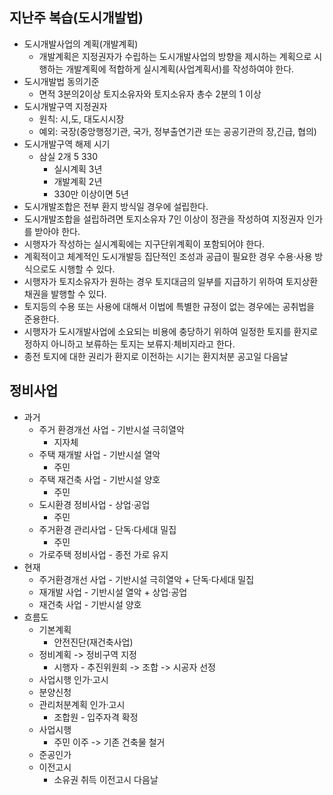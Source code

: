 ## 지난주 복습(도시개발법)
- 도시개발사업의 계획(개발계획)
    - 개발계획은 지정권자가 수립하는 도시개발사업의 방향을 제시하는 계획으로 시행하는 개발계획에 적합하게 실시계획(사업계획서)를 작성하여야 한다.
- 도시개발법 동의기준
    - 면적 3분의2이상 토지소유자와 토지소유자 총수 2분의 1 이상
- 도시개발구역 지정권자
    - 원칙: 시,도, 대도시시장
    - 예외: 국장(중앙행정기관, 국가, 정부출연기관 또는 공공기관의 장,긴급, 협의)
- 도시개발구역 해제 시기
    - 삼실 2개 5 330
        - 실시계획 3년
        - 개발계획 2년
        - 330만 이상이면 5년
- 도시개발조합은 전부 환지 방식일 경우에 설립한다.
- 도시개발조합을 설립하려면 토지소유자 7인 이상이 정관을 작성하여 지정권자 인가를 받아야 한다.
- 시행자가 작성하는 실시계획에는 지구단위계획이 포함되어야 한다.
- 계획적이고 체계적인 도시개발등 집단적인 조성과 공급이 필요한 경우 수용·사용 방식으로도 시행할 수 있다.
- 시행자가 토지소유자가 원하는 경우 토지대금의 일부를 지급하기 위하여 토지상환채권을 발행할 수 있다.
- 토지등의 수용 또는 사용에 대해서 이법에 특별한 규정이 없는 경우에는 공취법을 준용한다.
- 시행자가 도시개발사업에 소요되는 비용에 충당하기 위하여 일정한 토지를 환지로 정하지 아니하고 보류하는 토지는 보류지·체비지라고 한다.
- 종전 토지에 대한 권리가 환지로 이전하는 시기는 환지처분 공고일 다음날

## 정비사업
- 과거
    - 주거 환경개선 사업 - 기반시설 극히열악
        - 지자체
    - 주택 재개발 사업 - 기반시설 열악
        - 주민
    - 주택 재건축 사업 - 기반시설 양호
        - 주민
    - 도시환경 정비사업 - 상업·공업
        - 주민
    - 주거환경 관리사업 - 단독·다세대 밀집
        - 주민
    - 가로주택 정비사업 - 종전 가로 유지
- 현재
    - 주거환경개선 사업 - 기반시설 극히열악 + 단독·다세대 밀집
    - 재개발 사업 - 기반시설 열악 + 상업·공업
    - 재건축 사업 - 기반시설 양호
- 흐름도
    - 기본계획
        - 안전진단(재건축사업)
    - 정비계획 -> 정비구역 지정
        - 시행자 - 추진위원회 -> 조합 -> 시공자 선정
    - 사업시행 인가·고시
    - 분양신청
    - 관리처분계획 인가·고시
        - 조합원 - 입주자격 확정
    - 사업시행
        - 주민 이주 -> 기존 건축물 철거
    - 준공인가
    - 이전고시
        - 소유권 취득 이전고시 다음날